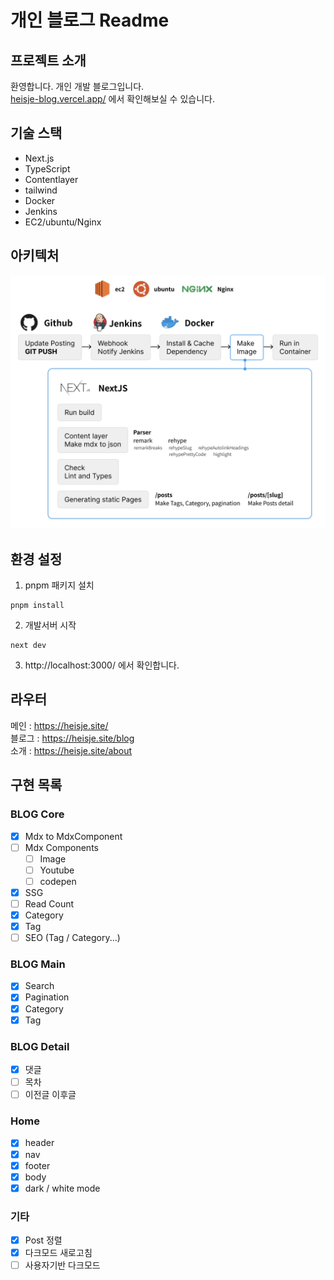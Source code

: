 # 개인 블로그 Readme

## 프로젝트 소개

환영합니다. 개인 개발 블로그입니다.
<br/>
[heisje-blog.vercel.app/](https://heisje-blog.vercel.app/portfolio)
에서 확인해보실 수 있습니다.

## 기술 스택

- Next.js
- TypeScript
- Contentlayer
- tailwind
- Docker
- Jenkins
- EC2/ubuntu/Nginx

## 아키텍처

![blog-architecture](./assets/blog-architecture.png)

## 환경 설정

1. pnpm 패키지 설치

```
pnpm install
```

2. 개발서버 시작

```
next dev
```

3. http://localhost:3000/
   에서 확인합니다.

## 라우터

메인 : https://heisje.site/
<br>블로그 : https://heisje.site/blog
<br>소개 : https://heisje.site/about

## 구현 목록

### BLOG Core

- [x] Mdx to MdxComponent
- [ ] Mdx Components
  - [ ] Image
  - [ ] Youtube
  - [ ] codepen
- [x] SSG
- [ ] Read Count
- [x] Category
- [x] Tag
- [ ] SEO (Tag / Category...)

### BLOG Main

- [x] Search
- [x] Pagination
- [x] Category
- [x] Tag

### BLOG Detail

- [x] 댓글
- [ ] 목차
- [ ] 이전글 이후글

### Home

- [x] header
- [x] nav
- [x] footer
- [x] body
- [x] dark / white mode

### 기타

- [x] Post 정렬
- [x] 다크모드 새로고침
- [ ] 사용자기반 다크모드
